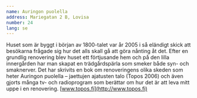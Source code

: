 ```yaml
---
name: Auringon puolella
address: Mariegatan 2 B, Lovisa
number: 24
lang: se
---
```

Huset som är byggt i början av 1800-talet var år 2005 i så eländigt skick att besökarna frågade sig hur det alls skall gå att göra nånting åt det. Efter en grundlig renovering blev huset ett förtjusande hem och på den lilla innergården har man skapat en trädgårdspärla som smeker både syn- och smaknerver.  Det har skrivits en bok om renoveringens olika skeden som heter Auringon puolella – jaettujen ajatusten talo (Topos 2006) och även gjorts många tv- och radioprogram som berättar om hur det är att leva mitt uppe i en renovering. [www.topos.fi](http://www.topos.fi)
